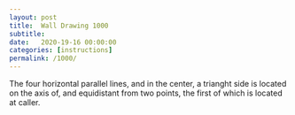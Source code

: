 ```yaml
---
layout: post
title:  Wall Drawing 1000
subtitle:
date:   2020-19-16 00:00:00
categories: [instructions]
permalink: /1000/
---
```


The four horizontal parallel lines, and in the center, a trianght side is located on the axis of, and equidistant from two points, the first of which is located at caller.
